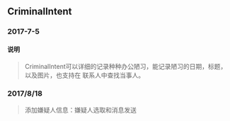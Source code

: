 ## CriminalIntent

### 2017-7-5
#### 说明
> CriminalIntent可以详细的记录种种办公陋习，能记录陋习的日期，标题，以及图片，也支持在
> 联系人中查找当事人。

### 2017/8/18
> 添加嫌疑人信息：嫌疑人选取和消息发送
